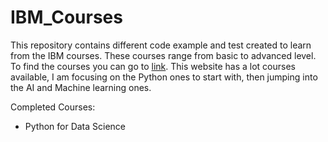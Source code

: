 # IBM_Courses

This repository contains different code example and test created to learn from the IBM courses. These courses range from basic to advanced level. To find the courses you can go to [link](https://cognitiveclass.ai/). This website has a lot courses available, I am focusing on the Python ones to start with, then jumping into the AI and Machine learning ones. 

Completed Courses:
 * Python for Data Science
 
